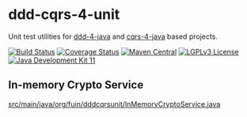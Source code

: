# ddd-cqrs-4-unit
Unit test utilities for [ddd-4-java](https://github.com/fuinorg/ddd-4-java) and [cqrs-4-java](https://github.com/fuinorg/cqrs-4-java) based projects.

[![Build Status](https://jenkins.fuin.org/job/ddd-4-java/badge/icon)](https://jenkins.fuin.org/job/ddd-cqrs-unit/)
[![Coverage Status](https://sonarcloud.io/api/project_badges/measure?project=org.fuin%3Addd-cqrs-unit&metric=coverage)](https://sonarcloud.io/dashboard?id=ddd-cqrs-unit)
[![Maven Central](https://maven-badges.herokuapp.com/maven-central/org.fuin/ddd-cqrs-unit/badge.svg)](https://maven-badges.herokuapp.com/maven-central/org.fuin/ddd-cqrs-unit/)
[![LGPLv3 License](http://img.shields.io/badge/license-LGPLv3-blue.svg)](https://www.gnu.org/licenses/lgpl.html)
[![Java Development Kit 11](https://img.shields.io/badge/JDK-11-green.svg)](https://openjdk.java.net/projects/jdk/11/)

## In-memory Crypto Service


[src/main/java/org/fuin/dddcqrsunit/InMemoryCryptoService.java](InMemoryCryptoService)